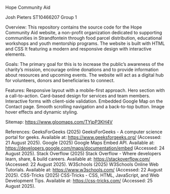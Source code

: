 Hope Community Aid

Josh Pieters ST10466207 Group 1

Overview: This repository contains the source code for the Hope Community Aid website, a non-profit organization dedicated to supporting communities in Strandfontein through food parcel distribution, educational workshops and youth mentorship programs. The website is built with HTML and CSS It featuring a modern and responsive design with interactive elements.

Goals: The primary goal for this is to increase the public’s awareness of the charity’s mission, encourage online donations and to provide information about resources and upcoming events. The website will act as a digital hub for volunteers, donors and beneficiaries to connect. 

Features:
  Responsive layout with a mobile-first approach.
  Hero section with a call-to-action.
  Card-based design for services and team members.
  Interactive forms with client-side validation.
  Embedded Google Map on the Contact page.
  Smooth scrolling navigation and a back-to-top button.
  Image hover effects and dynamic styling.
  
Sitemap: https://www.gloomaps.com/TYjpP3KH4V

References: 
  GeeksForGeeks (2025) GeeksForGeeks - A computer science portal for geeks. Available at: https://www.geeksforgeeks.org/ (Accessed: 21 August 2025).
  Google (2025) Google Maps Embed API. Available at: https://developers.google.com/maps/documentation/embed (Accessed: 24 August 2025).
  Stack Overflow (2025) Stack Overflow - Where developers learn, share, & build careers. Available at: https://stackoverflow.com/ (Accessed: 22 August 2025).
  W3Schools (2025) W3Schools Online Web Tutorials. Available at: https://www.w3schools.com/ (Accessed: 22 August 2025).
  CSS-Tricks (2025) CSS-Tricks - CSS, HTML, JavaScript, and Web Development Tips. Available at: https://css-tricks.com/ (Accessed: 25 August 2025).
